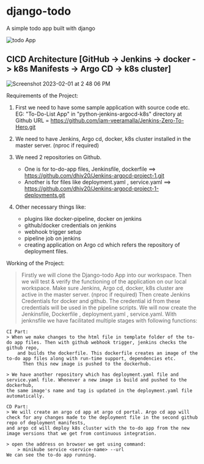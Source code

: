 # django-todo
A simple todo app built with django

![todo App](https://raw.githubusercontent.com/shreys7/django-todo/develop/staticfiles/todoApp.png)

## CICD Architecture [GitHub -> Jenkins -> docker -> k8s Manifests -> Argo CD -> k8s cluster]

![Screenshot 2023-02-01 at 2 48 06 PM](https://user-images.githubusercontent.com/43399466/216001659-74024e94-2c3c-4f1a-8e2e-3ef69b3a88ad.png)


Requirements of the Project:

1. First we need to have some sample application with source code etc. 
EG: "To-Do-List App" in "python-jenkins-argocd-k8s" directory at Github URL = https://github.com/iam-veeramalla/Jenkins-Zero-To-Hero.git

2. We need to have Jenkins, Argo cd, docker, k8s cluster installed in the master server. (nproc if required)

3. We need 2 repositories on Github. 
	- One is for to-do-app files, Jenkinsfile, dockerfile ==> https://github.com/dhiv20/Jenkins-argocd-project-1.git
	- Another is for files like deployment.yaml , service.yaml ==> https://github.com/dhiv20/Jenkins-argocd-project-1-deployments.git

4. Other necessary things like:
	- plugins like docker-pipeline, docker on jenkins
	- github/docker credentials on jenkins
	- webhook trigger setup
	- pipeline job on jenkins
	- creating application on Argo cd which refers the repository of deployment files.


Working of the Project: 

> Firstly we will clone the Django-todo App into our workspace.
> Then we will test & verify the functioning of the application on our local workspace.
> Make sure Jenkins, Argo cd, docker, k8s cluster are active in the master server. (nproc if required)
> Then create Jenkins Credentials for docker and github. The credential id from these credentials will be used in the pipeline scripts.
> We will now create the Jenkinsfile, Dockerfile , deployment.yaml , service.yaml.
> With jenknsfile we have facilitated multiple stages with following functions:

    CI Part:
	> When we make changes to the html file in template folder of the to-do app files. Then with github webhook trigger, jenkins checks the github repo,
        and builds the dockerfile. This dockerfile creates an image of the to-do app files along with run-time support, dependencies etc. 
          Then this new image is pushed to the dockerhub. 

	> We have another repository which has deployment.yaml file and service.yaml file. Whenever a new image is build and pushed to the dockerhub, 
	the same image's name and tag is updated in the deployment.yaml file automatically. 

    CD Part:
	> We will create an argo cd app at argo cd portal. Argo cd app will check for any changes made to the deployment file in the second github repo of deployment manifests, 
	and argo cd will deploy k8s cluster with the to-do app from the new image versions that we get from continuous integration.

	> open the address on browser we get using command: 
		> minikube service <service-name> --url
	We can see the to-do app running.
